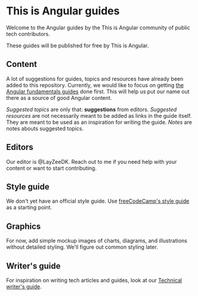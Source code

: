 # This is Angular guides
Welcome to the Angular guides by the This is Angular community of public tech
contributors.

These guides will be published for free by This is Angular.

## Content
A lot of suggestions for guides, topics and resources have already been added
to this repository. Currently, we would like to focus on getting [the Angular
fundamentals guides](./fundamentals/index.md) done first. This will help us put
our name out there as a source of good Angular content.

*Suggested topics* are only that: **suggestions** from editors. *Suggested
resources* are not necessarily meant to be added as links in the guide itself.
They are meant to be used as an inspiration for writing the guide. *Notes* are
notes abouts suggested topics.

## Editors
Our editor is @LayZeeDK. Reach out to me if you need help with your content or
want to start contributing.

## Style guide
We don't yet have an official style guide. Use [freeCodeCamp's style guide](https://github.com/freeCodeCamp/freeCodeCamp/blob/master/docs/style-guide-for-guide-articles.md)
as a starting point.

## Graphics
For now, add simple mockup images of charts, diagrams, and illustrations without
detailed styling. We'll figure out common styling later.

## Writer's guide
For inspiration on writing tech articles and guides, look at our [Technical
writer's guide](./technical-writers-guide.md).
